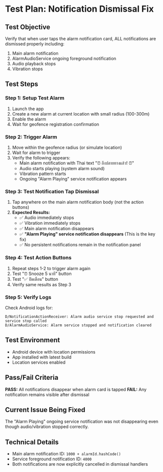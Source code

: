 # Test Plan: Notification Dismissal Fix

## Test Objective
Verify that when user taps the alarm notification card, ALL notifications are dismissed properly including:
1. Main alarm notification 
2. AlarmAudioService ongoing foreground notification
3. Audio playback stops
4. Vibration stops

## Test Steps

### Step 1: Setup Test Alarm
1. Launch the app
2. Create a new alarm at current location with small radius (100-300m)
3. Enable the alarm
4. Wait for geofence registration confirmation

### Step 2: Trigger Alarm
1. Move within the geofence radius (or simulate location)
2. Wait for alarm to trigger
3. Verify the following appears:
   - Main alarm notification with Thai text "⏰ ถึงปลายทางแล้ว! ⏰"
   - Audio starts playing (system alarm sound)
   - Vibration pattern starts
   - Ongoing "Alarm Playing" service notification appears

### Step 3: Test Notification Tap Dismissal
1. Tap anywhere on the main alarm notification body (not the action buttons)
2. **Expected Results:**
   - ✅ Audio immediately stops
   - ✅ Vibration immediately stops  
   - ✅ Main alarm notification disappears
   - ✅ **"Alarm Playing" service notification disappears** (This is the key fix)
   - ✅ No persistent notifications remain in the notification panel

### Step 4: Test Action Buttons
1. Repeat steps 1-2 to trigger alarm again
2. Test "⏰ Snooze 5 นาที" button
3. Test "✅ ปิดเตือน" button
4. Verify same results as Step 3

### Step 5: Verify Logs
Check Android logs for:
```
D/NotificationActionReceiver: Alarm audio service stop requested and service stop called
D/AlarmAudioService: Alarm service stopped and notification cleared
```

## Test Environment
- Android device with location permissions
- App installed with latest build
- Location services enabled

## Pass/Fail Criteria
**PASS:** All notifications disappear when alarm card is tapped
**FAIL:** Any notification remains visible after dismissal

## Current Issue Being Fixed
The "Alarm Playing" ongoing service notification was not disappearing even though audio/vibration stopped correctly.

## Technical Details
- Main alarm notification ID: `1000 + alarmId.hashCode()`
- Service foreground notification ID: `4000`
- Both notifications are now explicitly cancelled in dismissal handlers